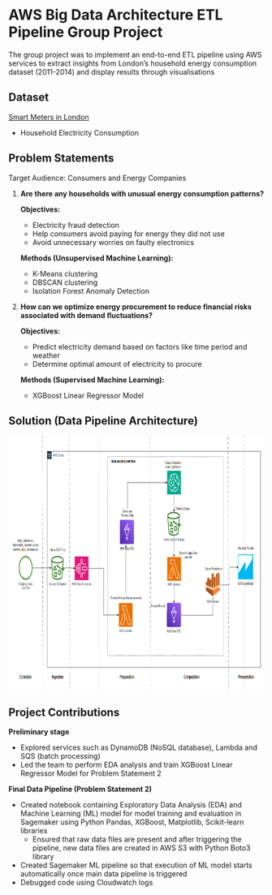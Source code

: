 # AWS Big Data Architecture ETL Pipeline Group Project

The group project was to implement an end-to-end ETL pipeline using AWS services to extract insights from London’s household energy consumption dataset (2011-2014) and display results through visualisations

## Dataset
[Smart Meters in London](https://www.kaggle.com/datasets/jeanmidev/smart-meters-in-london)
- Household Electricity Consumption

## Problem Statements

Target Audience: Consumers and Energy Companies

1. **Are there any households with unusual energy consumption patterns?**
    
    **Objectives:**
    
    - Electricity fraud detection
    - Help consumers avoid paying for energy they did not use
    - Avoid unnecessary worries on faulty electronics

    **Methods (Unsupervised Machine Learning):**

    - K-Means clustering
    - DBSCAN clustering
    - Isolation Forest Anomaly Detection

2. **How can we optimize energy procurement to reduce financial risks associated with demand fluctuations?**
    
    **Objectives:**
    
    - Predict electricity demand based on factors like time period and weather
    - Determine optimal amount of electricity to procure

    **Methods (Supervised Machine Learning):**

    - XGBoost Linear Regressor Model

## Solution (Data Pipeline Architecture)
<img width="850" height="500" alt="Data Pipeline Architecture" src="Data Pipeline Architecture.png">

## Project Contributions
**Preliminary stage**
- Explored services such as DynamoDB (NoSQL database), Lambda and SQS (batch processing)
- Led the team to perform EDA analysis and train XGBoost Linear Regressor Model for Problem Statement 2

**Final Data Pipeline (Problem Statement 2)**
- Created notebook containing Exploratory Data Analysis (EDA) and Machine Learning (ML) model for model training and evaluation in Sagemaker using Python Pandas, XGBoost, Matplotlib, Scikit-learn libraries
    - Ensured that raw data files are present and after triggering the pipeline, new data files are created in AWS S3 with Python Boto3 library
- Created Sagemaker ML pipeline so that execution of ML model starts automatically once main data pipeline is triggered
- Debugged code using Cloudwatch logs


